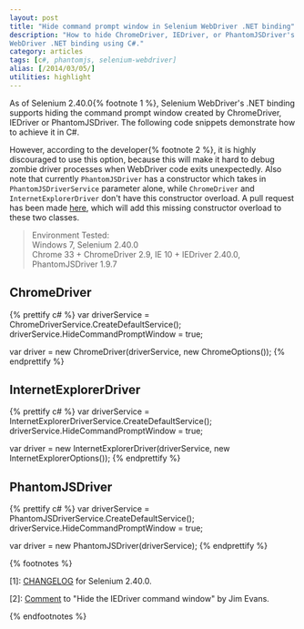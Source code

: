 ```yaml
---
layout: post
title: "Hide command prompt window in Selenium WebDriver .NET binding"
description: "How to hide ChromeDriver, IEDriver, or PhantomJSDriver's command prompt window in Selenium
WebDriver .NET binding using C#."
category: articles
tags: [c#, phantomjs, selenium-webdriver]
alias: [/2014/03/05/]
utilities: highlight
---
```

As of Selenium 2.40.0{% footnote 1 %},
Selenium WebDriver's .NET binding supports hiding the command prompt window created by ChromeDriver, IEDriver or PhantomJSDriver.
The following code snippets demonstrate how to achieve it in C#.

However, according to the developer{% footnote 2 %}, it is highly discouraged to use this option,
because this will make it hard to debug zombie driver processes when WebDriver code exits unexpectedly.
Also note that currently `PhantomJSDriver` has a constructor which takes in `PhantomJSDriverService` parameter alone,
while `ChromeDriver` and `InternetExplorerDriver` don't have this constructor overload.
A pull request has been made [here](https://github.com/SeleniumHQ/selenium/pull/180),
which will add this missing constructor overload to these two classes.

> Environment Tested:<br/>
> Windows 7, Selenium 2.40.0<br/>
> Chrome 33 + ChromeDriver 2.9, IE 10 + IEDriver 2.40.0, PhantomJSDriver 1.9.7

## <a id="chromedriver"></a>ChromeDriver
{% prettify c# %}
var driverService = ChromeDriverService.CreateDefaultService();
driverService.HideCommandPromptWindow = true;

var driver = new ChromeDriver(driverService, new ChromeOptions());
{% endprettify %}

## <a id="iedriver"></a>InternetExplorerDriver
{% prettify c# %}
var driverService = InternetExplorerDriverService.CreateDefaultService();
driverService.HideCommandPromptWindow = true;

var driver = new InternetExplorerDriver(driverService, new InternetExplorerOptions());
{% endprettify %}

## <a id="phantomjsdriver"></a>PhantomJSDriver
{% prettify c# %}
var driverService = PhantomJSDriverService.CreateDefaultService();
driverService.HideCommandPromptWindow = true;

var driver = new PhantomJSDriver(driverService);
{% endprettify %}

{% footnotes %}
<p id="footnote-1">
	[1]: <a href="https://code.google.com/p/selenium/source/browse/dotnet/CHANGELOG?name=selenium-2.40.0#56">CHANGELOG</a> for Selenium 2.40.0.
</p>
<p id="footnote-2">
	[2]: <a href="https://groups.google.com/d/msg/selenium-users/3CwDvwiBmlM/X3BcnJzrGToJ">Comment</a> to "Hide the IEDriver command window" by Jim Evans.
</p>
{% endfootnotes %}
